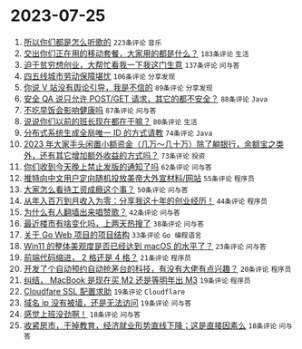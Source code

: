 # 2023-07-25

1. [所以你们都是怎么听歌的](https://www.v2ex.com/t/959420) `223条评论` `音乐`
1. [交出你们正在用的移动套餐，大家用的都是什么？](https://www.v2ex.com/t/959467) `183条评论` `生活`
1. [迫于贫穷想创业，大帮忙看我一下我这门生意](https://www.v2ex.com/t/959572) `137条评论` `问与答`
1. [四五线城市劳动保障堪忧](https://www.v2ex.com/t/959449) `106条评论` `分享发现`
1. [你说 V 站没有舆论引导，我是不信的](https://www.v2ex.com/t/959548) `89条评论` `分享发现`
1. [安全 QA 说只允许 POST/GET 请求，其它的都不安全？](https://www.v2ex.com/t/959602) `88条评论` `Java`
1. [不吃早饭会影响健康吗](https://www.v2ex.com/t/959471) `87条评论` `问与答`
1. [说说你们以前的班长现在都在干嘛？](https://www.v2ex.com/t/959483) `80条评论` `生活`
1. [分布式系统生成全局唯一 ID 的方式请教](https://www.v2ex.com/t/959560) `74条评论` `Java`
1. [2023 年大家手头闲置小额资金（几万～几十万）除了躺银行，余额宝之类外，还有其它增加额外收益的方式吗？](https://www.v2ex.com/t/959473) `73条评论` `投资`
1. [你们收到今天晚上禁止发版的通知了吗](https://www.v2ex.com/t/959651) `62条评论` `问与答`
1. [推特向中文用户定向随机投放美帝大外宣材料/网站](https://www.v2ex.com/t/959433) `55条评论` `程序员`
1. [大家怎么看待工资成瘾这个事？](https://www.v2ex.com/t/959427) `50条评论` `问与答`
1. [从年入百万到月收入为零：分享我这十年的创业经历！](https://www.v2ex.com/t/959670) `44条评论` `程序员`
1. [为什么有人翻墙出来唱赞歌？](https://www.v2ex.com/t/959693) `42条评论` `问与答`
1. [最近楼市有啥变化吗，上两天热搜了](https://www.v2ex.com/t/959432) `38条评论` `问与答`
1. [关于 Go Web 项目的项目结构](https://www.v2ex.com/t/959430) `33条评论` `Go 编程语言`
1. [Win11 的整体美观度是否已经达到 macOS 的水平了？](https://www.v2ex.com/t/959628) `23条评论` `问与答`
1. [前端代码缩进， 2 格还是 4 格？](https://www.v2ex.com/t/959588) `21条评论` `程序员`
1. [开发了个自动预约自动抢茅台的科技，有没有大佬有点兴趣？](https://www.v2ex.com/t/959574) `20条评论` `程序员`
1. [纠结， MacBook 是现在买 M2 还是等明年出 M3](https://www.v2ex.com/t/959616) `19条评论` `程序员`
1. [Cloudfare SSL 配置求助](https://www.v2ex.com/t/959489) `19条评论` `Cloudflare`
1. [域名 ip 没有被墙，还是无法访问](https://www.v2ex.com/t/959453) `19条评论` `问与答`
1. [感觉上班没劲啊！](https://www.v2ex.com/t/959577) `18条评论` `问与答`
1. [收紧房市，干掉教育，经济就业形势直线下降；这是直接因素么](https://www.v2ex.com/t/959529) `18条评论` `问与答`
